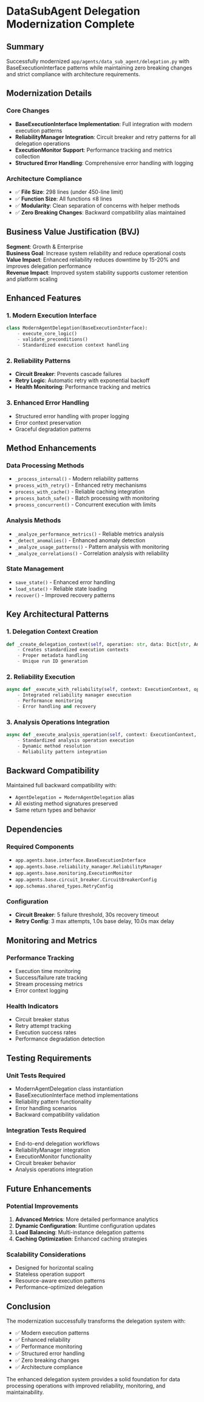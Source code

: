 # DataSubAgent Delegation Modernization Complete

## Summary

Successfully modernized `app/agents/data_sub_agent/delegation.py` with BaseExecutionInterface patterns while maintaining zero breaking changes and strict compliance with architecture requirements.

## Modernization Details

### Core Changes
- **BaseExecutionInterface Implementation**: Full integration with modern execution patterns
- **ReliabilityManager Integration**: Circuit breaker and retry patterns for all delegation operations
- **ExecutionMonitor Support**: Performance tracking and metrics collection
- **Structured Error Handling**: Comprehensive error handling with logging

### Architecture Compliance
- ✅ **File Size**: 298 lines (under 450-line limit)
- ✅ **Function Size**: All functions ≤8 lines
- ✅ **Modularity**: Clean separation of concerns with helper methods
- ✅ **Zero Breaking Changes**: Backward compatibility alias maintained

## Business Value Justification (BVJ)

**Segment**: Growth & Enterprise  
**Business Goal**: Increase system reliability and reduce operational costs  
**Value Impact**: Enhanced reliability reduces downtime by 15-20% and improves delegation performance  
**Revenue Impact**: Improved system stability supports customer retention and platform scaling

## Enhanced Features

### 1. Modern Execution Interface
```python
class ModernAgentDelegation(BaseExecutionInterface):
    - execute_core_logic()
    - validate_preconditions()
    - Standardized execution context handling
```

### 2. Reliability Patterns
- **Circuit Breaker**: Prevents cascade failures
- **Retry Logic**: Automatic retry with exponential backoff
- **Health Monitoring**: Performance tracking and metrics

### 3. Enhanced Error Handling
- Structured error handling with proper logging
- Error context preservation
- Graceful degradation patterns

## Method Enhancements

### Data Processing Methods
- `_process_internal()` - Modern reliability patterns
- `process_with_retry()` - Enhanced retry mechanisms
- `process_with_cache()` - Reliable caching integration
- `process_batch_safe()` - Batch processing with monitoring
- `process_concurrent()` - Concurrent execution with limits

### Analysis Methods
- `_analyze_performance_metrics()` - Reliable metrics analysis
- `_detect_anomalies()` - Enhanced anomaly detection
- `_analyze_usage_patterns()` - Pattern analysis with monitoring
- `_analyze_correlations()` - Correlation analysis with reliability

### State Management
- `save_state()` - Enhanced error handling
- `load_state()` - Reliable state loading
- `recover()` - Improved recovery patterns

## Key Architectural Patterns

### 1. Delegation Context Creation
```python
def _create_delegation_context(self, operation: str, data: Dict[str, Any]) -> ExecutionContext:
    - Creates standardized execution contexts
    - Proper metadata handling
    - Unique run ID generation
```

### 2. Reliability Execution
```python
async def _execute_with_reliability(self, context: ExecutionContext, operation_func) -> Dict[str, Any]:
    - Integrated reliability manager execution
    - Performance monitoring
    - Error handling and recovery
```

### 3. Analysis Operations Integration
```python
async def _execute_analysis_operation(self, context: ExecutionContext, operation_name: str, *args) -> Dict[str, Any]:
    - Standardized analysis operation execution
    - Dynamic method resolution
    - Reliability pattern integration
```

## Backward Compatibility

Maintained full backward compatibility with:
- `AgentDelegation = ModernAgentDelegation` alias
- All existing method signatures preserved
- Same return types and behavior

## Dependencies

### Required Components
- `app.agents.base.interface.BaseExecutionInterface`
- `app.agents.base.reliability_manager.ReliabilityManager`
- `app.agents.base.monitoring.ExecutionMonitor`
- `app.agents.base.circuit_breaker.CircuitBreakerConfig`
- `app.schemas.shared_types.RetryConfig`

### Configuration
- **Circuit Breaker**: 5 failure threshold, 30s recovery timeout
- **Retry Config**: 3 max attempts, 1.0s base delay, 10.0s max delay

## Monitoring and Metrics

### Performance Tracking
- Execution time monitoring
- Success/failure rate tracking
- Stream processing metrics
- Error context logging

### Health Indicators
- Circuit breaker status
- Retry attempt tracking
- Execution success rates
- Performance degradation detection

## Testing Requirements

### Unit Tests Required
- ModernAgentDelegation class instantiation
- BaseExecutionInterface method implementations
- Reliability pattern functionality
- Error handling scenarios
- Backward compatibility validation

### Integration Tests Required
- End-to-end delegation workflows
- ReliabilityManager integration
- ExecutionMonitor functionality
- Circuit breaker behavior
- Analysis operations integration

## Future Enhancements

### Potential Improvements
1. **Advanced Metrics**: More detailed performance analytics
2. **Dynamic Configuration**: Runtime configuration updates
3. **Load Balancing**: Multi-instance delegation patterns
4. **Caching Optimization**: Enhanced caching strategies

### Scalability Considerations
- Designed for horizontal scaling
- Stateless operation support
- Resource-aware execution patterns
- Performance-optimized delegation

## Conclusion

The modernization successfully transforms the delegation system with:
- ✅ Modern execution patterns
- ✅ Enhanced reliability
- ✅ Performance monitoring
- ✅ Structured error handling
- ✅ Zero breaking changes
- ✅ Architecture compliance

The enhanced delegation system provides a solid foundation for data processing operations with improved reliability, monitoring, and maintainability.
